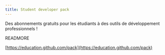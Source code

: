 ```yaml
---
title: Student developer pack
---
```


Des abonnements gratuits pour les étudiants à des outils de développement professionnels !

READMORE

[https://education.github.com/pack](https://education.github.com/pack)
